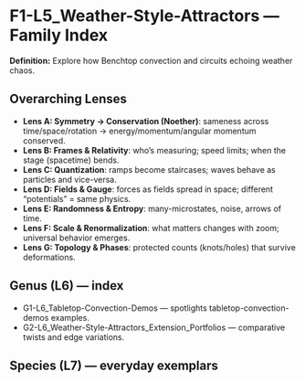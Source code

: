 # F1-L5_Weather-Style-Attractors — Family Index
**Definition:** Explore how Benchtop convection and circuits echoing weather chaos.

## Overarching Lenses

- **Lens A: Symmetry -> Conservation (Noether)**: sameness across time/space/rotation → energy/momentum/angular momentum conserved.
- **Lens B: Frames & Relativity**: who’s measuring; speed limits; when the stage (spacetime) bends.
- **Lens C: Quantization**: ramps become staircases; waves behave as particles and vice-versa.
- **Lens D: Fields & Gauge**: forces as fields spread in space; different “potentials” = same physics.
- **Lens E: Randomness & Entropy**: many-microstates, noise, arrows of time.
- **Lens F: Scale & Renormalization**: what matters changes with zoom; universal behavior emerges.
- **Lens G: Topology & Phases**: protected counts (knots/holes) that survive deformations.

## Genus (L6) — index
- G1-L6_Tabletop-Convection-Demos — spotlights tabletop-convection-demos examples.
- G2-L6_Weather-Style-Attractors_Extension_Portfolios — comparative twists and edge variations.

## Species (L7) — everyday exemplars
